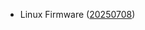 - Linux Firmware ([20250708](https://git.kernel.org/pub/scm/linux/kernel/git/firmware/linux-firmware.git/tag/?h=20250708))

